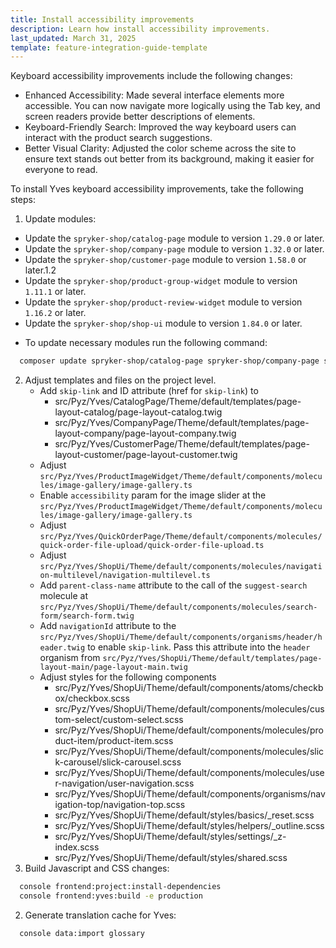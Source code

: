 ```yaml
---
title: Install accessibility improvements
description: Learn how install accessibility improvements.
last_updated: March 31, 2025
template: feature-integration-guide-template
---
```


Keyboard accessibility improvements include the following changes:

- Enhanced Accessibility: Made several interface elements more accessible. You can now navigate more logically using the Tab key, and screen readers provide better descriptions of elements.
- Keyboard-Friendly Search: Improved the way keyboard users can interact with the product search suggestions.
- Better Visual Clarity: Adjusted the color scheme across the site to ensure text stands out better from its background, making it easier for everyone to read.

To install Yves keyboard accessibility improvements, take the following steps:

1. Update modules:
  - Update the `spryker-shop/catalog-page` module to version `1.29.0` or later.
  - Update the `spryker-shop/company-page` module to version `1.32.0` or later.
  - Update the `spryker-shop/customer-page` module to version `1.58.0` or later.1.2
  - Update the `spryker-shop/product-group-widget` module to version `1.11.1` or later.
  - Update the `spryker-shop/product-review-widget` module to version `1.16.2` or later.
  - Update the `spryker-shop/shop-ui` module to version `1.84.0` or later.

* To update necessary modules run the following command:
```bash
  composer update spryker-shop/catalog-page spryker-shop/company-page spryker-shop/customer-page spryker-shop/product-group-widget spryker-shop/product-review-widget spryker-shop/shop-ui
```

2. Adjust templates and files on the project level.
   - Add `skip-link` and ID attribute (href for `skip-link`) to 
     - src/Pyz/Yves/CatalogPage/Theme/default/templates/page-layout-catalog/page-layout-catalog.twig
     - src/Pyz/Yves/CompanyPage/Theme/default/templates/page-layout-company/page-layout-company.twig
     - src/Pyz/Yves/CustomerPage/Theme/default/templates/page-layout-customer/page-layout-customer.twig
    - Adjust `src/Pyz/Yves/ProductImageWidget/Theme/default/components/molecules/image-gallery/image-gallery.ts`
    - Enable `accessibility` param for the image slider at the `src/Pyz/Yves/ProductImageWidget/Theme/default/components/molecules/image-gallery/image-gallery.ts`
    - Adjust `src/Pyz/Yves/QuickOrderPage/Theme/default/components/molecules/quick-order-file-upload/quick-order-file-upload.ts`
    - Adjust `src/Pyz/Yves/ShopUi/Theme/default/components/molecules/navigation-multilevel/navigation-multilevel.ts`
    - Add `parent-class-name` attribute to the call of the `suggest-search` molecule at `src/Pyz/Yves/ShopUi/Theme/default/components/molecules/search-form/search-form.twig`
    - Add `navigationId` attribute to the `src/Pyz/Yves/ShopUi/Theme/default/components/organisms/header/header.twig` to enable `skip-link`. Pass this attribute into the `header` organism from `src/Pyz/Yves/ShopUi/Theme/default/templates/page-layout-main/page-layout-main.twig`  
    - Adjust styles for the following components
      - src/Pyz/Yves/ShopUi/Theme/default/components/atoms/checkbox/checkbox.scss
      - src/Pyz/Yves/ShopUi/Theme/default/components/molecules/custom-select/custom-select.scss
      - src/Pyz/Yves/ShopUi/Theme/default/components/molecules/product-item/product-item.scss
      - src/Pyz/Yves/ShopUi/Theme/default/components/molecules/slick-carousel/slick-carousel.scss
      - src/Pyz/Yves/ShopUi/Theme/default/components/molecules/user-navigation/user-navigation.scss
      - src/Pyz/Yves/ShopUi/Theme/default/components/organisms/navigation-top/navigation-top.scss
      - src/Pyz/Yves/ShopUi/Theme/default/styles/basics/_reset.scss
      - src/Pyz/Yves/ShopUi/Theme/default/styles/helpers/_outline.scss
      - src/Pyz/Yves/ShopUi/Theme/default/styles/settings/_z-index.scss
      - src/Pyz/Yves/ShopUi/Theme/default/styles/shared.scss
1. Build Javascript and CSS changes:

```bash
  console frontend:project:install-dependencies
  console frontend:yves:build -e production
```

2. Generate translation cache for Yves:

```bash
  console data:import glossary
```
